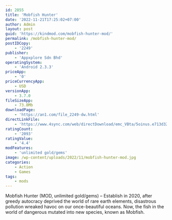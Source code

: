 ```yaml
---
id: 2855
title: 'Mobfish Hunter'
date: '2022-11-21T17:25:02+07:00'
author: Admin
layout: post
guid: 'https://kindmod.com/mobfish-hunter-mod/'
permalink: /mobfish-hunter-mod/
postIDCopy:
    - '2249'
publisher:
    - 'Appxplore Sdn Bhd'
operatingSystem:
    - 'Android 2.3.3'
priceApp:
    - '0'
priceCurrencyApp:
    - USD
versionApp:
    - 3.7.0
fileSizeApp:
    - 73.8Mb
downloadPage:
    - 'https://an1.com/file_2249-dw.html'
directLinkFile:
    - 'https://www.4sync.com/web/directDownload/emc_VBta/5oinus.e713d32ecd59221e37cc40274674d0e1'
ratingCount:
    - '2093'
ratingValue:
    - '4.4'
modFeatures:
    - 'unlimited gold/gems'
image: /wp-content/uploads/2022/11/mobfish-hunter-mod.jpg
categories:
    - Action
    - Games
tags:
    - mods
---
```


Mobfish Hunter (MOD, unlimited gold/gems) – Establish in 2020, after greedy autocracy deprived the world of rare earth elements, disastrous pollution wreaked havoc on our once-beautiful oceans. Now, the fish in the world of dangerous mutated into new species, known as Mobfish.